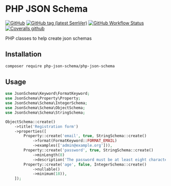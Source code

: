 # PHP JSON Schema

[![GitHub](https://img.shields.io/github/license/luca-rath/php-json-schema)](LICENSE)
[![GitHub tag (latest SemVer)](https://img.shields.io/github/v/tag/luca-rath/php-json-schema?sort=semver)](https://github.com/luca-rath/php-json-schema/releases)
[![GitHub Workflow Status](https://img.shields.io/github/workflow/status/luca-rath/php-json-schema/tests?label=github%20actions)](https://github.com/luca-rath/php-json-schema/actions?query=workflow%3Atests)
[![Coveralls github](https://img.shields.io/coveralls/github/luca-rath/php-json-schema?label=coveralls)](https://coveralls.io/github/luca-rath/php-json-schema)

PHP classes to help create json schemas

## Installation

```bash
composer require php-json-schema/php-json-schema
```

## Usage

```php
use JsonSchema\Keyword\FormatKeyword;
use JsonSchema\Property\Property;
use JsonSchema\Schema\IntegerSchema;
use JsonSchema\Schema\ObjectSchema;
use JsonSchema\Schema\StringSchema;

ObjectSchema::create()
    ->title('Registration form')
    ->properties([
        Property::create('email', true, StringSchema::create()
            ->format(FormatKeyword::FORMAT_EMAIL)
            ->examples(['admin@example.org'])),
        Property::create('password', true, StringSchema::create()
            ->minLength(8)
            ->description('The password must be at least eight characters long')),
        Property::create('age', false, IntegerSchema::create()
            ->nullable()
            ->minimum(18)),
    ]);
```
